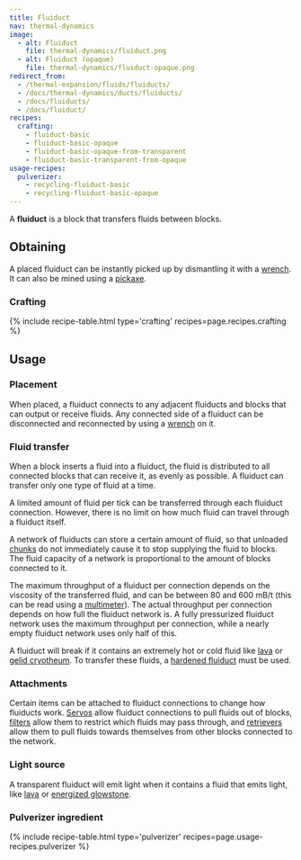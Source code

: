 ```yaml
---
title: Fluiduct
nav: thermal-dynamics
image:
  - alt: Fluiduct
    file: thermal-dynamics/fluiduct.png
  - alt: Fluiduct (opaque)
    file: thermal-dynamics/fluiduct-opaque.png
redirect_from:
  - /thermal-expansion/fluids/fluiducts/
  - /docs/thermal-dynamics/ducts/fluiducts/
  - /docs/fluiducts/
  - /docs/fluiduct/
recipes:
  crafting:
    - fluiduct-basic
    - fluiduct-basic-opaque
    - fluiduct-basic-opaque-from-transparent
    - fluiduct-basic-transparent-from-opaque
usage-recipes:
  pulverizer:
    - recycling-fluiduct-basic
    - recycling-fluiduct-basic-opaque
---
```


A **fluiduct** is a block that transfers fluids between blocks.


Obtaining
---------

A placed fluiduct can be instantly picked up by dismantling it with a
[wrench](/docs/wrenches/). It can also be mined using a
[pickaxe](https://minecraft.gamepedia.com/Pickaxe).

### Crafting
{% include recipe-table.html type='crafting' recipes=page.recipes.crafting %}


Usage
-----

### Placement
When placed, a fluiduct connects to any adjacent fluiducts and blocks that can
output or receive fluids. Any connected side of a fluiduct can be disconnected
and reconnected by using a [wrench](/docs/wrenches/) on it.

### Fluid transfer
When a block inserts a fluid into a fluiduct, the fluid is distributed to all
connected blocks that can receive it, as evenly as possible. A fluiduct can
transfer only one type of fluid at a time.

A limited amount of fluid per tick can be transferred through each fluiduct
connection. However, there is no limit on how much fluid can travel through a
fluiduct itself.

A network of fluiducts can store a certain amount of fluid, so that unloaded
[chunks](https://minecraft.gamepedia.com/Chunk) do not immediately cause it to
stop supplying the fluid to blocks. The fluid capacity of a network is
proportional to the amount of blocks connected to it.

The maximum throughput of a fluiduct per connection depends on the viscosity of
the transferred fluid, and can be between 80 and 600 mB/t (this can be read
using a [multimeter](/docs/thermal-foundation/multimeter/)). The actual throughput per connection
depends on how full the fluiduct network is. A fully pressurized fluiduct
network uses the maximum throughput per connection, while a nearly empty
fluiduct network uses only half of this.

A fluiduct will break if it contains an extremely hot or cold fluid like
[lava](https://minecraft.gamepedia.com/Lava) or [gelid
cryotheum](/docs/thermal-foundation/gelid-cryotheum/). To transfer these fluids, a [hardened
fluiduct](/docs/thermal-dynamics/hardened-fluiduct/) must be used.

### Attachments
Certain items can be attached to fluiduct connections to change how fluiducts
work. [Servos](/docs/thermal-dynamics/servos/) allow fluiduct connections to pull fluids out of
blocks, [filters](/docs/thermal-dynamics/filters/) allow them to restrict which fluids may pass
through, and [retrievers](/docs/thermal-dynamics/retrievers/) allow them to pull fluids towards
themselves from other blocks connected to the network.

### Light source
A transparent fluiduct will emit light when it contains a fluid that emits
light, like [lava](https://minecraft.gamepedia.com/Lava) or [energized
glowstone](/docs/thermal-foundation/energized-glowstone/).

### Pulverizer ingredient
{% include recipe-table.html type='pulverizer' recipes=page.usage-recipes.pulverizer %}
